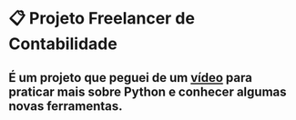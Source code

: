 # 📋 Projeto Freelancer de Contabilidade

## É um projeto que peguei de um [vídeo](https://www.youtube.com/watch?v=UtkPIpov6h8) para praticar mais sobre Python e conhecer algumas novas ferramentas.
